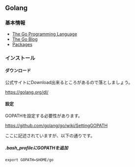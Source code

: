 ## Golang


### 基本情報

+ [The Go Programming Language](https://golang.org/)
+ [The Go Blog](https://blog.golang.org/)
+ [Packages](https://golang.org/pkg/)

### インストール

#### ダウンロード

公式サイトにDownload出来るところがあるので落としましょう。

https://golang.org/dl/

#### 設定

GOPATHを設定する必要性があります。

https://github.com/golang/go/wiki/SettingGOPATH

ここに記述されていますが、以下の通りです。

##### .bash_profileにGOPATHを追加

```shell:~/.bash_profile
export GOPATH=$HOME/go
```


